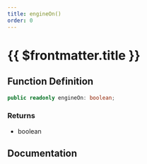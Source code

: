 ```yaml
---
title: engineOn()
order: 0
---
```


# {{ $frontmatter.title }}

<!--@include: ./engineOn_partial_header.md-->

## Function Definition

```ts
public readonly engineOn: boolean;
```

### Returns

* boolean

## Documentation

<!--@include: ./engineOn_partial_footer.md-->
